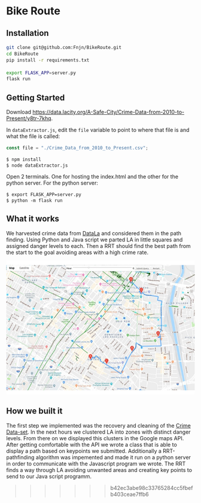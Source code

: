# Bike Route

## Installation
```bash
git clone git@github.com:Fnjn/BikeRoute.git
cd BikeRoute
pip install -r requirements.txt

export FLASK_APP=server.py
flask run
```

## Getting Started

Download https://data.lacity.org/A-Safe-City/Crime-Data-from-2010-to-Present/y8tr-7khq.

In `dataExtractor.js`, edit the `file` variable to point to where that file is and what the file is called:

```js
const file = "./Crime_Data_from_2010_to_Present.csv";
```

```
$ npm install
$ node dataExtractor.js
```

Open 2 terminals. One for hosting the index.html and the other for the python server.
For the python server:

```
$ export FLASK_APP=server.py
$ python -m flask run
```


## What it works
We harvested crime data from [DataLa](https://data.lacity.org/) and considered them in the path finding. Using Python and Java script we parted LA in little squares and assigned danger levels to each. Then a RRT should find the best path from the start to the goal avoiding areas with a high crime rate.

![safe Path](img/safepath.jpg)

## How we built it
The first step we implemented was the recovery and cleaning of the [Crime Data-set](https://data.lacity.org/A-Safe-City/Crime-Data-from-2010-to-Present/y8tr-7khq). In the next hours we clustered LA into zones with distinct danger levels. From there on we displayed this clusters in the Google maps API. After getting comfortable with the API we wrote a class that is able to display a path based on keypoints we submitted. Additionally a RRT-pathfinding algorithm was impemented and made it run on a python server in order to communicate with the Javascript program we wrote. The RRT finds a way through LA avoiding unwanted areas and creating key points to send to our Java script programm.
>>>>>>> b42ec3abe98c33765284cc5fbefb403ceae7ffb6
